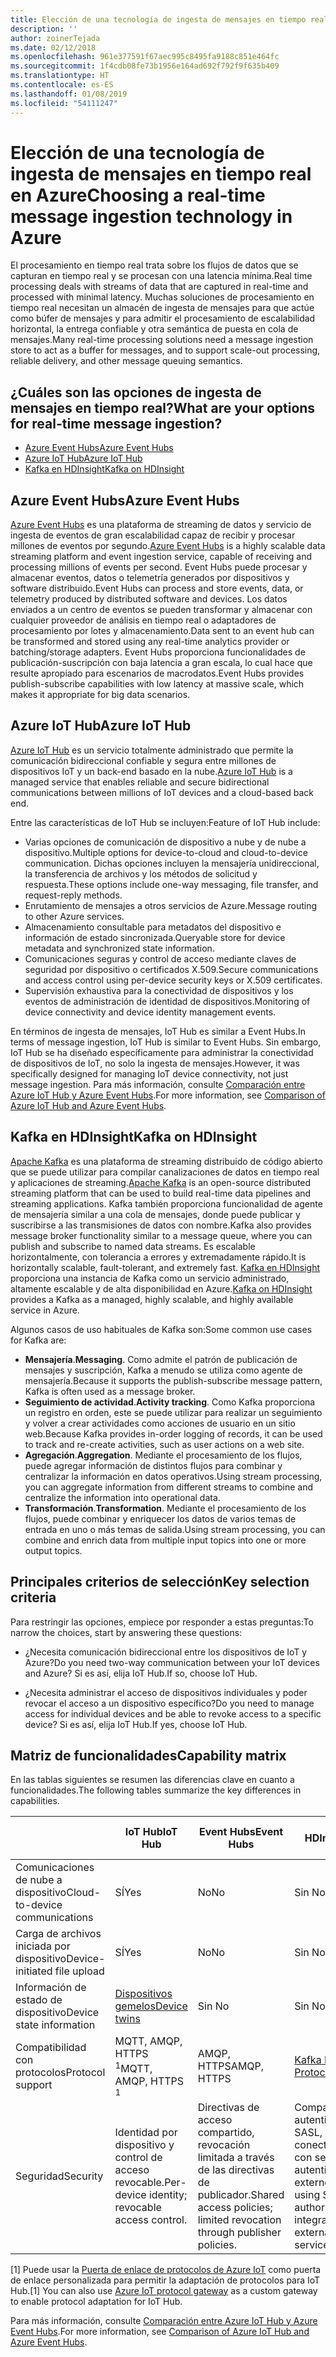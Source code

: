 ```yaml
---
title: Elección de una tecnología de ingesta de mensajes en tiempo real
description: ''
author: zoinerTejada
ms.date: 02/12/2018
ms.openlocfilehash: 961e377591f67aec995c8495fa9188c851e464fc
ms.sourcegitcommit: 1f4cdb08fe73b1956e164ad692f792f9f635b409
ms.translationtype: HT
ms.contentlocale: es-ES
ms.lasthandoff: 01/08/2019
ms.locfileid: "54111247"
---
```

# <a name="choosing-a-real-time-message-ingestion-technology-in-azure"></a><span data-ttu-id="98092-102">Elección de una tecnología de ingesta de mensajes en tiempo real en Azure</span><span class="sxs-lookup"><span data-stu-id="98092-102">Choosing a real-time message ingestion technology in Azure</span></span>

<span data-ttu-id="98092-103">El procesamiento en tiempo real trata sobre los flujos de datos que se capturan en tiempo real y se procesan con una latencia mínima.</span><span class="sxs-lookup"><span data-stu-id="98092-103">Real time processing deals with streams of data that are captured in real-time and processed with minimal latency.</span></span> <span data-ttu-id="98092-104">Muchas soluciones de procesamiento en tiempo real necesitan un almacén de ingesta de mensajes para que actúe como búfer de mensajes y para admitir el procesamiento de escalabilidad horizontal, la entrega confiable y otra semántica de puesta en cola de mensajes.</span><span class="sxs-lookup"><span data-stu-id="98092-104">Many real-time processing solutions need a message ingestion store to act as a buffer for messages, and to support scale-out processing, reliable delivery, and other message queuing semantics.</span></span>

<!-- markdownlint-disable MD026 -->

## <a name="what-are-your-options-for-real-time-message-ingestion"></a><span data-ttu-id="98092-105">¿Cuáles son las opciones de ingesta de mensajes en tiempo real?</span><span class="sxs-lookup"><span data-stu-id="98092-105">What are your options for real-time message ingestion?</span></span>

<!-- markdownlint-enable MD026 -->

- [<span data-ttu-id="98092-106">Azure Event Hubs</span><span class="sxs-lookup"><span data-stu-id="98092-106">Azure Event Hubs</span></span>](/azure/event-hubs/)
- [<span data-ttu-id="98092-107">Azure IoT Hub</span><span class="sxs-lookup"><span data-stu-id="98092-107">Azure IoT Hub</span></span>](/azure/iot-hub/)
- [<span data-ttu-id="98092-108">Kafka en HDInsight</span><span class="sxs-lookup"><span data-stu-id="98092-108">Kafka on HDInsight</span></span>](/azure/hdinsight/kafka/apache-kafka-get-started)

## <a name="azure-event-hubs"></a><span data-ttu-id="98092-109">Azure Event Hubs</span><span class="sxs-lookup"><span data-stu-id="98092-109">Azure Event Hubs</span></span>

<span data-ttu-id="98092-110">[Azure Event Hubs](/azure/event-hubs/) es una plataforma de streaming de datos y servicio de ingesta de eventos de gran escalabilidad capaz de recibir y procesar millones de eventos por segundo.</span><span class="sxs-lookup"><span data-stu-id="98092-110">[Azure Event Hubs](/azure/event-hubs/) is a highly scalable data streaming platform and event ingestion service, capable of receiving and processing millions of events per second.</span></span> <span data-ttu-id="98092-111">Event Hubs puede procesar y almacenar eventos, datos o telemetría generados por dispositivos y software distribuido.</span><span class="sxs-lookup"><span data-stu-id="98092-111">Event Hubs can process and store events, data, or telemetry produced by distributed software and devices.</span></span> <span data-ttu-id="98092-112">Los datos enviados a un centro de eventos se pueden transformar y almacenar con cualquier proveedor de análisis en tiempo real o adaptadores de procesamiento por lotes y almacenamiento.</span><span class="sxs-lookup"><span data-stu-id="98092-112">Data sent to an event hub can be transformed and stored using any real-time analytics provider or batching/storage adapters.</span></span> <span data-ttu-id="98092-113">Event Hubs proporciona funcionalidades de publicación-suscripción con baja latencia a gran escala, lo cual hace que resulte apropiado para escenarios de macrodatos.</span><span class="sxs-lookup"><span data-stu-id="98092-113">Event Hubs provides publish-subscribe capabilities with low latency at massive scale, which makes it appropriate for big data scenarios.</span></span>

## <a name="azure-iot-hub"></a><span data-ttu-id="98092-114">Azure IoT Hub</span><span class="sxs-lookup"><span data-stu-id="98092-114">Azure IoT Hub</span></span>

<span data-ttu-id="98092-115">[Azure IoT Hub](/azure/iot-hub/) es un servicio totalmente administrado que permite la comunicación bidireccional confiable y segura entre millones de dispositivos IoT y un back-end basado en la nube.</span><span class="sxs-lookup"><span data-stu-id="98092-115">[Azure IoT Hub](/azure/iot-hub/) is a managed service that enables reliable and secure bidirectional communications between millions of IoT devices and a cloud-based back end.</span></span>

<span data-ttu-id="98092-116">Entre las características de IoT Hub se incluyen:</span><span class="sxs-lookup"><span data-stu-id="98092-116">Feature of IoT Hub include:</span></span>

- <span data-ttu-id="98092-117">Varias opciones de comunicación de dispositivo a nube y de nube a dispositivo.</span><span class="sxs-lookup"><span data-stu-id="98092-117">Multiple options for device-to-cloud and cloud-to-device communication.</span></span> <span data-ttu-id="98092-118">Dichas opciones incluyen la mensajería unidireccional, la transferencia de archivos y los métodos de solicitud y respuesta.</span><span class="sxs-lookup"><span data-stu-id="98092-118">These options include one-way messaging, file transfer, and request-reply methods.</span></span>
- <span data-ttu-id="98092-119">Enrutamiento de mensajes a otros servicios de Azure.</span><span class="sxs-lookup"><span data-stu-id="98092-119">Message routing to other Azure services.</span></span>
- <span data-ttu-id="98092-120">Almacenamiento consultable para metadatos del dispositivo e información de estado sincronizada.</span><span class="sxs-lookup"><span data-stu-id="98092-120">Queryable store for device metadata and synchronized state information.</span></span>
- <span data-ttu-id="98092-121">Comunicaciones seguras y control de acceso mediante claves de seguridad por dispositivo o certificados X.509.</span><span class="sxs-lookup"><span data-stu-id="98092-121">Secure communications and access control using per-device security keys or X.509 certificates.</span></span>
- <span data-ttu-id="98092-122">Supervisión exhaustiva para la conectividad de dispositivos y los eventos de administración de identidad de dispositivos.</span><span class="sxs-lookup"><span data-stu-id="98092-122">Monitoring of device connectivity and device identity management events.</span></span>

<span data-ttu-id="98092-123">En términos de ingesta de mensajes, IoT Hub es similar a Event Hubs.</span><span class="sxs-lookup"><span data-stu-id="98092-123">In terms of message ingestion, IoT Hub is similar to Event Hubs.</span></span> <span data-ttu-id="98092-124">Sin embargo, IoT Hub se ha diseñado específicamente para administrar la conectividad de dispositivos de IoT, no solo la ingesta de mensajes.</span><span class="sxs-lookup"><span data-stu-id="98092-124">However, it was specifically designed for managing IoT device connectivity, not just message ingestion.</span></span> <span data-ttu-id="98092-125">Para más información, consulte [Comparación entre Azure IoT Hub y Azure Event Hubs](/azure/iot-hub/iot-hub-compare-event-hubs).</span><span class="sxs-lookup"><span data-stu-id="98092-125">For more information, see [Comparison of Azure IoT Hub and Azure Event Hubs](/azure/iot-hub/iot-hub-compare-event-hubs).</span></span>

## <a name="kafka-on-hdinsight"></a><span data-ttu-id="98092-126">Kafka en HDInsight</span><span class="sxs-lookup"><span data-stu-id="98092-126">Kafka on HDInsight</span></span>

<span data-ttu-id="98092-127">[Apache Kafka](https://kafka.apache.org/) es una plataforma de streaming distribuido de código abierto que se puede utilizar para compilar canalizaciones de datos en tiempo real y aplicaciones de streaming.</span><span class="sxs-lookup"><span data-stu-id="98092-127">[Apache Kafka](https://kafka.apache.org/) is an open-source distributed streaming platform that can be used to build real-time data pipelines and streaming applications.</span></span> <span data-ttu-id="98092-128">Kafka también proporciona funcionalidad de agente de mensajería similar a una cola de mensajes, donde puede publicar y suscribirse a las transmisiones de datos con nombre.</span><span class="sxs-lookup"><span data-stu-id="98092-128">Kafka also provides message broker functionality similar to a message queue, where you can publish and subscribe to named data streams.</span></span> <span data-ttu-id="98092-129">Es escalable horizontalmente, con tolerancia a errores y extremadamente rápido.</span><span class="sxs-lookup"><span data-stu-id="98092-129">It is horizontally scalable, fault-tolerant, and extremely fast.</span></span> <span data-ttu-id="98092-130">[Kafka en HDInsight](/azure/hdinsight/kafka/apache-kafka-get-started) proporciona una instancia de Kafka como un servicio administrado, altamente escalable y de alta disponibilidad en Azure.</span><span class="sxs-lookup"><span data-stu-id="98092-130">[Kafka on HDInsight](/azure/hdinsight/kafka/apache-kafka-get-started) provides a Kafka as a managed, highly scalable, and highly available service in Azure.</span></span>

<span data-ttu-id="98092-131">Algunos casos de uso habituales de Kafka son:</span><span class="sxs-lookup"><span data-stu-id="98092-131">Some common use cases for Kafka are:</span></span>

- <span data-ttu-id="98092-132">**Mensajería**.</span><span class="sxs-lookup"><span data-stu-id="98092-132">**Messaging**.</span></span> <span data-ttu-id="98092-133">Como admite el patrón de publicación de mensajes y suscripción, Kafka a menudo se utiliza como agente de mensajería.</span><span class="sxs-lookup"><span data-stu-id="98092-133">Because it supports the publish-subscribe message pattern, Kafka is often used as a message broker.</span></span>
- <span data-ttu-id="98092-134">**Seguimiento de actividad**.</span><span class="sxs-lookup"><span data-stu-id="98092-134">**Activity tracking**.</span></span> <span data-ttu-id="98092-135">Como Kafka proporciona un registro en orden, este se puede utilizar para realizar un seguimiento y volver a crear actividades como acciones de usuario en un sitio web.</span><span class="sxs-lookup"><span data-stu-id="98092-135">Because Kafka provides in-order logging of records, it can be used to track and re-create activities, such as user actions on a web site.</span></span>
- <span data-ttu-id="98092-136">**Agregación**.</span><span class="sxs-lookup"><span data-stu-id="98092-136">**Aggregation**.</span></span> <span data-ttu-id="98092-137">Mediante el procesamiento de los flujos, puede agregar información de distintos flujos para combinar y centralizar la información en datos operativos.</span><span class="sxs-lookup"><span data-stu-id="98092-137">Using stream processing, you can aggregate information from different streams to combine and centralize the information into operational data.</span></span>
- <span data-ttu-id="98092-138">**Transformación**.</span><span class="sxs-lookup"><span data-stu-id="98092-138">**Transformation**.</span></span> <span data-ttu-id="98092-139">Mediante el procesamiento de los flujos, puede combinar y enriquecer los datos de varios temas de entrada en uno o más temas de salida.</span><span class="sxs-lookup"><span data-stu-id="98092-139">Using stream processing, you can combine and enrich data from multiple input topics into one or more output topics.</span></span>

## <a name="key-selection-criteria"></a><span data-ttu-id="98092-140">Principales criterios de selección</span><span class="sxs-lookup"><span data-stu-id="98092-140">Key selection criteria</span></span>

<span data-ttu-id="98092-141">Para restringir las opciones, empiece por responder a estas preguntas:</span><span class="sxs-lookup"><span data-stu-id="98092-141">To narrow the choices, start by answering these questions:</span></span>

- <span data-ttu-id="98092-142">¿Necesita comunicación bidireccional entre los dispositivos de IoT y Azure?</span><span class="sxs-lookup"><span data-stu-id="98092-142">Do you need two-way communication between your IoT devices and Azure?</span></span> <span data-ttu-id="98092-143">Si es así, elija IoT Hub.</span><span class="sxs-lookup"><span data-stu-id="98092-143">If so, choose IoT Hub.</span></span>

- <span data-ttu-id="98092-144">¿Necesita administrar el acceso de dispositivos individuales y poder revocar el acceso a un dispositivo específico?</span><span class="sxs-lookup"><span data-stu-id="98092-144">Do you need to manage access for individual devices and be able to revoke access to a specific device?</span></span> <span data-ttu-id="98092-145">Si es así, elija IoT Hub.</span><span class="sxs-lookup"><span data-stu-id="98092-145">If yes, choose IoT Hub.</span></span>

## <a name="capability-matrix"></a><span data-ttu-id="98092-146">Matriz de funcionalidades</span><span class="sxs-lookup"><span data-stu-id="98092-146">Capability matrix</span></span>

<span data-ttu-id="98092-147">En las tablas siguientes se resumen las diferencias clave en cuanto a funcionalidades.</span><span class="sxs-lookup"><span data-stu-id="98092-147">The following tables summarize the key differences in capabilities.</span></span>

<!-- markdownlint-disable MD033 -->

| | <span data-ttu-id="98092-148">IoT Hub</span><span class="sxs-lookup"><span data-stu-id="98092-148">IoT Hub</span></span> | <span data-ttu-id="98092-149">Event Hubs</span><span class="sxs-lookup"><span data-stu-id="98092-149">Event Hubs</span></span> | <span data-ttu-id="98092-150">Kafka en HDInsight</span><span class="sxs-lookup"><span data-stu-id="98092-150">Kafka on HDInsight</span></span> |
| --- | --- | --- | --- |
| <span data-ttu-id="98092-151">Comunicaciones de nube a dispositivo</span><span class="sxs-lookup"><span data-stu-id="98092-151">Cloud-to-device communications</span></span> | <span data-ttu-id="98092-152">SÍ</span><span class="sxs-lookup"><span data-stu-id="98092-152">Yes</span></span> | <span data-ttu-id="98092-153">No</span><span class="sxs-lookup"><span data-stu-id="98092-153">No</span></span> | <span data-ttu-id="98092-154">Sin </span><span class="sxs-lookup"><span data-stu-id="98092-154">No</span></span> |
| <span data-ttu-id="98092-155">Carga de archivos iniciada por dispositivo</span><span class="sxs-lookup"><span data-stu-id="98092-155">Device-initiated file upload</span></span> | <span data-ttu-id="98092-156">SÍ</span><span class="sxs-lookup"><span data-stu-id="98092-156">Yes</span></span> | <span data-ttu-id="98092-157">No</span><span class="sxs-lookup"><span data-stu-id="98092-157">No</span></span> | <span data-ttu-id="98092-158">Sin </span><span class="sxs-lookup"><span data-stu-id="98092-158">No</span></span> |
| <span data-ttu-id="98092-159">Información de estado de dispositivo</span><span class="sxs-lookup"><span data-stu-id="98092-159">Device state information</span></span> | [<span data-ttu-id="98092-160">Dispositivos gemelos</span><span class="sxs-lookup"><span data-stu-id="98092-160">Device twins</span></span>](/azure/iot-hub/iot-hub-devguide-device-twins) | <span data-ttu-id="98092-161">Sin </span><span class="sxs-lookup"><span data-stu-id="98092-161">No</span></span> | <span data-ttu-id="98092-162">Sin </span><span class="sxs-lookup"><span data-stu-id="98092-162">No</span></span> |
| <span data-ttu-id="98092-163">Compatibilidad con protocolos</span><span class="sxs-lookup"><span data-stu-id="98092-163">Protocol support</span></span> | <span data-ttu-id="98092-164">MQTT, AMQP, HTTPS <sup>1</sup></span><span class="sxs-lookup"><span data-stu-id="98092-164">MQTT, AMQP, HTTPS <sup>1</sup></span></span> | <span data-ttu-id="98092-165">AMQP, HTTPS</span><span class="sxs-lookup"><span data-stu-id="98092-165">AMQP, HTTPS</span></span> | [<span data-ttu-id="98092-166">Kafka Protocol</span><span class="sxs-lookup"><span data-stu-id="98092-166">Kafka Protocol</span></span>](https://cwiki.apache.org/confluence/display/KAFKA/A+Guide+To+The+Kafka+Protocol) |
| <span data-ttu-id="98092-167">Seguridad</span><span class="sxs-lookup"><span data-stu-id="98092-167">Security</span></span> | <span data-ttu-id="98092-168">Identidad por dispositivo y control de acceso revocable.</span><span class="sxs-lookup"><span data-stu-id="98092-168">Per-device identity; revocable access control.</span></span> | <span data-ttu-id="98092-169">Directivas de acceso compartido, revocación limitada a través de las directivas de publicador.</span><span class="sxs-lookup"><span data-stu-id="98092-169">Shared access policies; limited revocation through publisher policies.</span></span> | <span data-ttu-id="98092-170">Compatible con la autenticación mediante SASL, autorización conectable, integración con servicios de autenticación externos.</span><span class="sxs-lookup"><span data-stu-id="98092-170">Authentication using SASL; pluggable authorization; integration with external authentication services supported.</span></span> |

<!-- markdownlint-enable MD026 -->

<span data-ttu-id="98092-171">[1] Puede usar la [Puerta de enlace de protocolos de Azure IoT](/azure/iot-hub/iot-hub-protocol-gateway) como puerta de enlace personalizada para permitir la adaptación de protocolos para IoT Hub.</span><span class="sxs-lookup"><span data-stu-id="98092-171">[1] You can also use [Azure IoT protocol gateway](/azure/iot-hub/iot-hub-protocol-gateway) as a custom gateway to enable protocol adaptation for IoT Hub.</span></span>

<span data-ttu-id="98092-172">Para más información, consulte [Comparación entre Azure IoT Hub y Azure Event Hubs](/azure/iot-hub/iot-hub-compare-event-hubs).</span><span class="sxs-lookup"><span data-stu-id="98092-172">For more information, see [Comparison of Azure IoT Hub and Azure Event Hubs](/azure/iot-hub/iot-hub-compare-event-hubs).</span></span>
